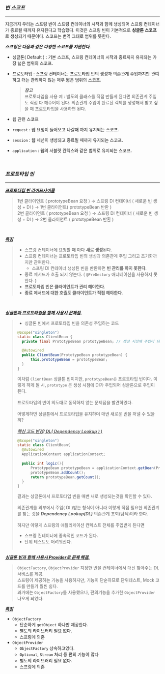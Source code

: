 ### _빈 스코프_
* * *

지금까지 우리는 스프링 빈이 스프링 컨테이너의 시작과 함께 생성되어 스프링 컨테이너가 종료될 때까지 유지된다고 학습했다. 
이것은 스프링 빈이 기본적으로 **싱글톤 스코프**로 생성되기 때문이다. 스코프는 번역 그대로 범위를 뜻한다.
<br>

___스프링은 다음과 같은 다양한 스코프를 지원한다.___
* 싱글톤( Default ) : 기본 스코프, 스프링 컨테이너의 시작과 종료까지 유지되는 가장 넓은 범위의 스코프.
* 프로토타입 : 스프링 컨테이너는 프로토타입 빈의 생성과 의존관계 주입까지만 관여하고 더는 관리하지 않는 매우 짧은 범위의 스코프.<br>
  >**_참고_** <br>프로토타입을 사용 예 : 
  > 별도의 클래스를 직접 만들게 된다면 의존관계 주입도 직접 다 해주어야 된다. 의존관계 주입이 완료된 객체를 생성해서 받고 싶을 때 프로토타입을 사용하면 된다.

* 웹 관련 스코프
* `request` : 웹 요청이 들어오고 나갈때 까지 유지되는 스코프.
* `session` : 웹 세션이 생성되고 종료될 때까지 유지되는 스코프.
* `application` : 웹의 서블릿 컨텍스와 같은 범위로 유지되는 스코프.

<br>

### _프로토타입 빈_
* * *

**<U>_프로토타입 빈 라이프사이클_</U>** 
> 1번 클라이언트 ( prototypeBean 요청 ) → 스프링 DI 컨테이너 ( 새로운 빈 생성 + DI ) → 1번 클라이언트( prototypeBean 반환 )<br>
> 2번 클라이언트 ( prototypeBean 요청 ) → 스프링 DI 컨테이너 ( 새로운 빈 생성 + DI ) → 2번 클라이언트 ( prototypeBean 반환 )

<br>

**<U>_특징_</U>**
> * 스프링 컨테이너에 요청할 때 마다 **새로 생성**된다.
> * 스프링 컨테이너는 프로토타입 빈의 생성과 의존관계 주입 그리고 초기화까지만 관여한다.
>   * 스프링 DI 컨테이너 생성된 빈을 반환하면 **빈 관리를 하지 못한다**.
> * 종료 메서드가 호출 되지 않는다. ( `@PreDestory` 애너테이션을 사용하지 못한다. )
> * **프로토타입 빈은 클라이언트가 관리 해야한다**. 
> * **종료 메서드에 대한 호출도 클라이언트가 직접 해야한다**.

<br>

**<U>_싱글톤과 프로토타입을 함께 사용시 문제점._</U>**
> * 싱글톤 빈에서 프로토타입 빈을 의존성 주입하는 코드 
> ```java
> @Scope("singleton")
> static class ClientBean {
>   private final PrototypeBean prototypeBean; // 생성 시점에 주입이 되어 있다.
>
>   @Autowired
>   public ClientBean(PrototypeBean prototypeBean) {
>       this.prototypeBean = prototypeBean;
>   }
> }
>  ```
> 이처럼 `ClientBean` 싱글톤 빈이지만, `prototypeBean은` 프로토타입 빈이다. 이렇게 하게 될 시, `prototype` 은 생성 시점에 DI가 주입되어 싱글톤으로 주입이 된다.<br><br>
> 프로토타입의 빈이 의도대로 동작하지 않는 문제점을 발견하였다. <br><br>
> 어떻게하면 싱글톤에서 프로토타입을 유지하며 매번 새로운 빈을 꺼낼 수 있을까?<br><br>
**<U>_핵심 코드 변경( DL( Dependency Lookup ) )_</U>**
> ```java
> @Scope("singleton")
> static class ClientBean{
>   @Autowired
>   ApplicationContext applicationContext;
>   
>   public int logic(){
>       PrototypeBean prototypeBean = applicationContext.getBean(PrototypeBean.class);
>       prototypeBean.addCount();
>       return prototypeBean.getCount();
>   }
> }
> ```
> 결과는 싱글톤에서 프로토타입 빈을 매번 새로 생성되는것을 확인할 수 있다.<br><br>
> 의존관계를 외부에서 주입( DI )받는 형식이 아니라 이렇게 직접 필요한 의존관계를 찾는 것을 **_Dependency Lookup(DL)_** 의존관계 조회(탐색)이라 한다.<br><br>
> 하지만 이렇게 스프링의 애플리케이션 컨텍스트 전체를 주입받게 된다면 
> * 스프링 컨테이너에 종속적인 코드가 된다.
> * 단위 테스트도 어려워진다.
<br><br>

**<U>_싱글톤 빈과 함께 사용시 Provider로 문제 해결._</U>**
<br>
> `ObjectFactory`, `ObjectProvider` 지정한 빈을 컨테이너에서 대신 찾아주는 DL 서비스를 제공.<br>
> 스프링이 제공하는 기능을 사용하지만, 기능이 단순하므로 단위테스트, Mock 코드를 만들기 훨씬 쉽다.<br>
> 과거에는 `ObjectFactory`를 사용했으나, 편의기능을 추가한 `ObjectProvider` 나오게 되었다.<br>

**<U>_특징_</U>**
* `ObjectFactory`
  * 단순하게 `getObject` 하나만 제공한다.
  * 별도의 라이브러리 필요 없다.
  * 스프링에 의존
* `ObjectProvider`
  * `ObjectFactory` 상속하고있다.
  * `Optional`, `Stream` 처리 등 편의 기능이 많다
  * 별도의 라이브러리 필요 없다.
  * 스프링에 의존